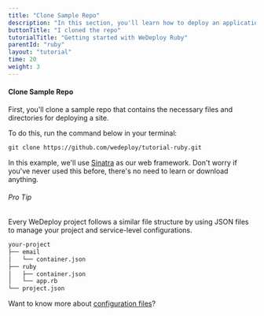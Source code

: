 ```yaml
---
title: "Clone Sample Repo"
description: "In this section, you'll learn how to deploy an application using WeDeploy Ruby."
buttonTitle: "I cloned the repo"
tutorialTitle: "Getting started with WeDeploy Ruby"
parentId: "ruby"
layout: "tutorial"
time: 20
weight: 3
---
```


#### Clone Sample Repo

First, you'll clone a sample repo that contains the necessary files and directories for deploying a site.

To do this, run the command below in your terminal:

```xml
git clone https://github.com/wedeploy/tutorial-ruby.git
```

In this example, we'll use [Sinatra](http://www.sinatrarb.com/) as our web framework. Don't worry if you've never used this before, there's no need to learn or download anything.

<aside>

###### <span class="icon-16-star"></span> Pro Tip

Every WeDeploy project follows a similar file structure by using JSON files to manage your project and service-level configurations.

```xml
your-project
├── email
│   └── container.json
├── ruby
│   ├── container.json
│   └── app.rb
└── project.json
```

Want to know more about <a href="/docs/intro/configuration-files.html" target="_blank">configuration files</a>?

</aside>
